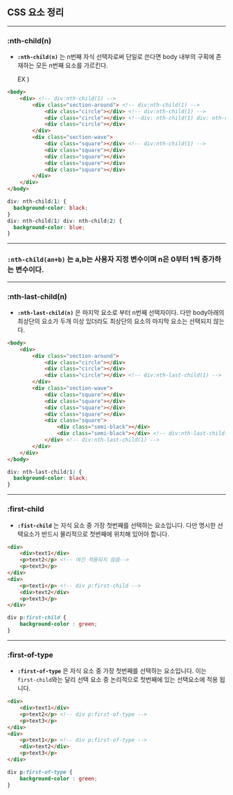 ## CSS 요소 정리
---
### :nth-child(n)

- **`:nth-child(n)`** 는 n번째 자식 선택자로써 단일로 쓴다면 body 내부의 구획에 존재하는 모든 n번째 요소를 가르킨다.  

  EX )
```html
<body>
    <div> <!-- div:nth-child(1) -->
        <div class="section-around"> <!-- div:nth-child(1) -->
            <div class="circle"></div> <!-- div:nth-child(1) -->
            <div class="circle"></div> <!--div: nth-child(1) div: nth-child(2) -->
            <div class="circle"></div>
        </div>
        <div class="section-wave">
            <div class="square"></div> <!-- div:nth-child(1) -->
            <div class="square"></div>
            <div class="square"></div>
            <div class="square"></div>
            <div class="square"></div>
        </div>
    </div>
</body>
```


```css
div: nth-child(1) {
  background-color: black;
}
div: nth-child(1) div: nth-child(2) {
  background-color: blue;
}
```

---
### **`:nth-child(an+b)`** 는 a,b는 사용자 지정 변수이며 n은 0부터 1씩 증가하는 변수이다.  



---
### :nth-last-child(n)

- **`:nth-last-child(n)`** 은 마지막 요소로 부터 n번째 선택자이다. 다만 body아래의 최상단의 요소가 두개 이상 있더라도 최상단의 요소의 마지막 요소는 선택되지 않는다.
```html
<body>
    <div> 
        <div class="section-around"> 
            <div class="circle"></div> 
            <div class="circle"></div> 
            <div class="circle"></div> <!-- div:nth-last-child(1) -->
        </div>
        <div class="section-wave">
            <div class="square"></div> 
            <div class="square"></div>
            <div class="square"></div>
            <div class="square"></div>
            <div class="square">
                <div class="semi-black"></div>
                <div class="semi-black"></div> <!-- div:nth-last-child(1) -->
            </div> <!-- div:nth-last-child(1) -->
        </div>
    </div>
</body>
```
```css
div: nth-last-child(1) {
  background-color: black;
}
```

---
### :first-child

- **`:fist-child`** 는 자식 요소 중 가장 첫번째를 선택하는 요소입니다. 다만 명시한 선택요소가 반드시 물리적으로 첫번째에 위치해 있어야 합니다.

```html
<div> 
    <div>text1</div> 
    <p>text2</p> <!-- 여긴 적용되지 않음-->
    <p>text3</p> 
</div>
<div> 
    <p>text1</p> <!-- div p:first-child -->
    <div>text2</div> 
    <p>text3</p> 
</div>

```

```css
div p:first-child {
    background-color : green;
}
```

---
### :first-of-type

- **`:first-of-type`** 은 자식 요소 중 가장 첫번째를 선택하는 요소입니다. 이는 `first-child`와는 달리 선택 요소 중 논리적으로 첫번째에 있는 선택요소에 적용 됩니다.

```html
<div> 
    <div>text1</div> 
    <p>text2</p> <!-- div p:first-of-type -->
    <p>text3</p> 
</div>
<div> 
    <p>text1</p> <!-- div p:first-of-type -->
    <div>text2</div> 
    <p>text3</p> 
</div>

```

```css
div p:first-of-type {
    background-color : green;
}
```
